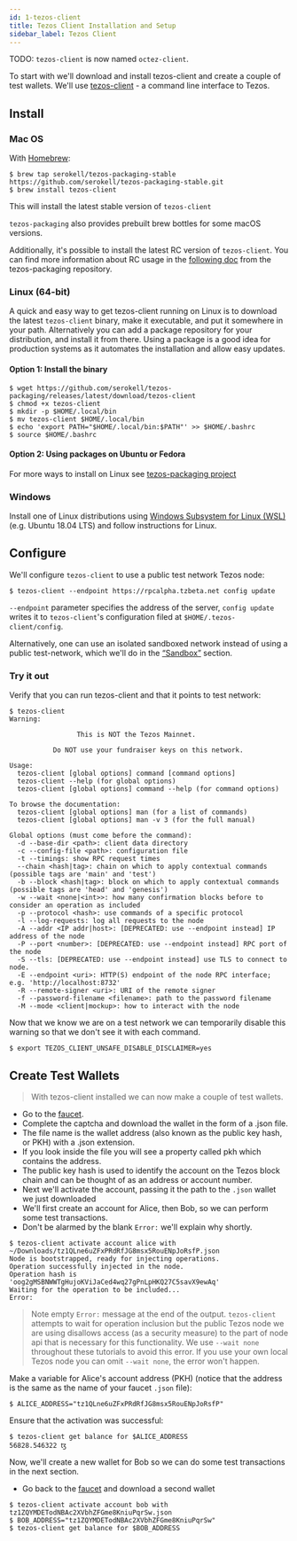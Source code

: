 ```yaml
---
id: 1-tezos-client
title: Tezos Client Installation and Setup
sidebar_label: Tezos Client
---
```


TODO: `tezos-client` is now named `octez-client`.

To start with we'll download and install tezos-client and create a couple of
test wallets. We'll use
[tezos-client](https://tezos.gitlab.io/api/cli-commands.html) - a command line
interface to Tezos.

## Install

### Mac OS

With [Homebrew](https://brew.sh):

```shell
$ brew tap serokell/tezos-packaging-stable https://github.com/serokell/tezos-packaging-stable.git
$ brew install tezos-client
```

This will install the latest stable version of `tezos-client`

`tezos-packaging` also provides prebuilt brew bottles for some macOS versions.

Additionally, it's possible to install the latest RC version of `tezos-client`.
You can find more information about RC usage in the [following doc](https://github.com/serokell/tezos-packaging/blob/master/docs/distros/macos.md)
from the tezos-packaging repository.

### Linux (64-bit)

A quick and easy way to get tezos-client running on Linux is to download the
latest `tezos-client` binary, make it executable, and put it somewhere in your
path. Alternatively you can add a package repository for your distribution, and
install it from there. Using a package is a good idea for production systems as
it automates the installation and allow easy updates.


#### Option 1:  Install the binary

```shell
$ wget https://github.com/serokell/tezos-packaging/releases/latest/download/tezos-client
$ chmod +x tezos-client
$ mkdir -p $HOME/.local/bin
$ mv tezos-client $HOME/.local/bin
$ echo 'export PATH="$HOME/.local/bin:$PATH"' >> $HOME/.bashrc
$ source $HOME/.bashrc
```

#### Option 2:  Using packages on Ubuntu or Fedora
For more ways to install on Linux see [tezos-packaging
project](https://github.com/serokell/tezos-packaging)

### Windows

Install one of Linux distributions using  [Windows Subsystem for Linux
(WSL)](https://docs.microsoft.com/en-us/windows/wsl/about) (e.g. Ubuntu 18.04
LTS) and follow instructions for Linux.

## Configure

We'll configure `tezos-client` to use a public test network Tezos node:


```shell
$ tezos-client --endpoint https://rpcalpha.tzbeta.net config update
```

`--endpoint` parameter specifies the address of the server,
`config update` writes it to `tezos-client`'s configuration filed at
`$HOME/.tezos-client/config`.

[//]: # ( TODO: In the interests of keeping things simple, I'd suggest leaving
the following option out at this early stage. - IAN )

Alternatively, one can use an isolated sandboxed network instead of using a
public test-network, which we'll do in the [“Sandbox”](/docs/setup/2-sandbox)
section.

### Try it out
Verify that you can run tezos-client and that it points to test
network:

```
$ tezos-client
Warning:

                 This is NOT the Tezos Mainnet.

           Do NOT use your fundraiser keys on this network.

Usage:
  tezos-client [global options] command [command options]
  tezos-client --help (for global options)
  tezos-client [global options] command --help (for command options)

To browse the documentation:
  tezos-client [global options] man (for a list of commands)
  tezos-client [global options] man -v 3 (for the full manual)

Global options (must come before the command):
  -d --base-dir <path>: client data directory
  -c --config-file <path>: configuration file
  -t --timings: show RPC request times
  --chain <hash|tag>: chain on which to apply contextual commands (possible tags are 'main' and 'test')
  -b --block <hash|tag>: block on which to apply contextual commands (possible tags are 'head' and 'genesis')
  -w --wait <none|<int>>: how many confirmation blocks before to consider an operation as included
  -p --protocol <hash>: use commands of a specific protocol
  -l --log-requests: log all requests to the node
  -A --addr <IP addr|host>: [DEPRECATED: use --endpoint instead] IP address of the node
  -P --port <number>: [DEPRECATED: use --endpoint instead] RPC port of the node
  -S --tls: [DEPRECATED: use --endpoint instead] use TLS to connect to node.
  -E --endpoint <uri>: HTTP(S) endpoint of the node RPC interface; e.g. 'http://localhost:8732'
  -R --remote-signer <uri>: URI of the remote signer
  -f --password-filename <filename>: path to the password filename
  -M --mode <client|mockup>: how to interact with the node
  ```

Now that we know we are on a test network we can temporarily disable this
warning so that we don't see it with each command.

```shell
$ export TEZOS_CLIENT_UNSAFE_DISABLE_DISCLAIMER=yes
```

## Create Test Wallets

> With tezos-client installed we can now make a couple of test wallets.

- Go to the [faucet](https://faucet.tzalpha.net/).
- Complete the captcha and download the wallet in the form of a .json file.
- The file name is the wallet address (also known as the public key hash, or
  PKH) with a .json extension.
- If you look inside the file you will see a property called pkh which contains the address.
- The public key hash is used to identify the account on the Tezos block chain
  and can be thought of as an address or account number.
- Next we'll activate the account, passing it the path to the `.json` wallet we
  just downloaded
- We'll first create an account for Alice, then Bob, so we can perform some test
  transactions.
- Don't be alarmed by the blank `Error:` we'll explain why shortly.

```shell
$ tezos-client activate account alice with ~/Downloads/tz1QLne6uZFxPRdRfJG8msx5RouENpJoRsfP.json
Node is bootstrapped, ready for injecting operations.
Operation successfully injected in the node.
Operation hash is 'oog2gMSBNWWTgHujoKViJaCed4wq27gPnLpHKQ27C5savX9ewAq'
Waiting for the operation to be included...
Error:

```

> Note empty `Error:` message at the end of the output. `tezos-client` attempts
> to wait for operation inclusion but the public Tezos node we are using
> disallows access (as a security measure) to the part of node api that is
> necessary for this functionality. We use `--wait none` throughout these
> tutorials to avoid this error. If you use your own local Tezos node you can
> omit `--wait none`, the error won't happen.

Make a variable for Alice's account address  (PKH) (notice that the address
is the same as the name of your faucet `.json` file):

```shell
$ ALICE_ADDRESS="tz1QLne6uZFxPRdRfJG8msx5RouENpJoRsfP"
```

Ensure that the activation was successful:

```shell
$ tezos-client get balance for $ALICE_ADDRESS
56828.546322 ꜩ
```

Now, we'll create a new wallet for Bob so we can do some test transactions in
the next section.

- Go back to the [faucet](https://faucet.tzalpha.net/) and download a second wallet
```shell
$ tezos-client activate account bob with tz1ZQYMDETodNBAc2XVbhZFGme8KniuPqrSw.json
$ BOB_ADDRESS="tz1ZQYMDETodNBAc2XVbhZFGme8KniuPqrSw"
$ tezos-client get balance for $BOB_ADDRESS
```
